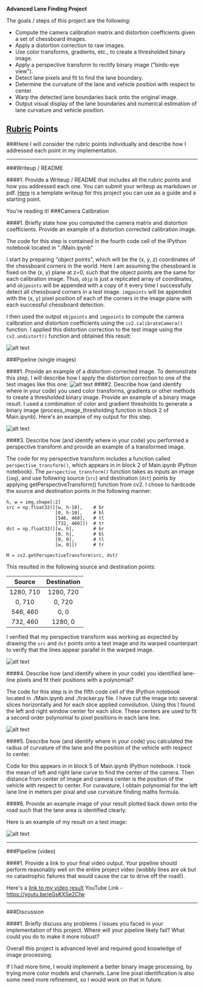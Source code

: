 
**Advanced Lane Finding Project**

The goals / steps of this project are the following:

* Compute the camera calibration matrix and distortion coefficients given a set of chessboard images.
* Apply a distortion correction to raw images.
* Use color transforms, gradients, etc., to create a thresholded binary image.
* Apply a perspective transform to rectify binary image ("birds-eye view").
* Detect lane pixels and fit to find the lane boundary.
* Determine the curvature of the lane and vehicle position with respect to center.
* Warp the detected lane boundaries back onto the original image.
* Output visual display of the lane boundaries and numerical estimation of lane curvature and vehicle position.

[//]: # (Image References)

[image1]: ./examples/undistort_output.png "Undistorted"
[image2]: ./test_images/test1.jpg "Road Transformed"
[image3]: ./examples/binary_combo_example.jpg "Binary Example"
[image4]: ./examples/warped_straight_lines.jpg "Warp Example"
[image5]: ./examples/color_fit_lines.jpg "Fit Visual"
[image6]: ./examples/example_output.jpg "Output"
[video1]: ./output1_tracked.mp4 "Video"

## [Rubric](https://review.udacity.com/#!/rubrics/571/view) Points
###Here I will consider the rubric points individually and describe how I addressed each point in my implementation.  

---
###Writeup / README

####1. Provide a Writeup / README that includes all the rubric points and how you addressed each one.  You can submit your writeup as markdown or pdf.  [Here](https://github.com/udacity/CarND-Advanced-Lane-Lines/blob/master/writeup_template.md) is a template writeup for this project you can use as a guide and a starting point.  

You're reading it!
###Camera Calibration

####1. Briefly state how you computed the camera matrix and distortion coefficients. Provide an example of a distortion corrected calibration image.

The code for this step is contained in the fourth code cell of the IPython notebook located in "./Main.ipynb" 

I start by preparing "object points", which will be the (x, y, z) coordinates of the chessboard corners in the world. Here I am assuming the chessboard is fixed on the (x, y) plane at z=0, such that the object points are the same for each calibration image.  Thus, `objp` is just a replicated array of coordinates, and `objpoints` will be appended with a copy of it every time I successfully detect all chessboard corners in a test image.  `imgpoints` will be appended with the (x, y) pixel position of each of the corners in the image plane with each successful chessboard detection.  

I then used the output `objpoints` and `imgpoints` to compute the camera calibration and distortion coefficients using the `cv2.calibrateCamera()` function.  I applied this distortion correction to the test image using the `cv2.undistort()` function and obtained this result: 

![alt text][image1]

###Pipeline (single images)

####1. Provide an example of a distortion-corrected image.
To demonstrate this step, I will describe how I apply the distortion correction to one of the test images like this one:
![alt text][image2]
####2. Describe how (and identify where in your code) you used color transforms, gradients or other methods to create a thresholded binary image.  Provide an example of a binary image result.
I used a combination of color and gradient thresholds to generate a binary image (process_image_thresholding function in block 2 of Main.ipynb).  Here's an example of my output for this step. 

![alt text][image3]

####3. Describe how (and identify where in your code) you performed a perspective transform and provide an example of a transformed image.

The code for my perspective transform includes a function called `perspective_transform()`, which appears in in block 2 of Main.ipynb IPython notebook).  The `perspective_transform()` function takes as inputs an image (`img`), and use following source (`src`) and destination (`dst`) points by applying getPerspectiveTransform() function from cv2.  I chose to hardcode the source and destination points in the following manner:

```
h, w = img.shape[:2]
src = np.float32([[w, h-10],    # br
                  [0, h-10],    # bl
                  [546, 460],   # tl
                  [732, 460]])  # tr
dst = np.float32([[w, h],       # br
                  [0, h],       # bl
                  [0, 0],       # tl
                  [w, 0]])      # tr

M = cv2.getPerspectiveTransform(src, dst)

```
This resulted in the following source and destination points:

| Source        | Destination   | 
|:-------------:|:-------------:| 
| 1280, 710     | 1280, 720     | 
| 0, 710      	| 0, 720      	|
| 546, 460      | 0, 0      	|
| 732, 460      | 1280, 0       |

I verified that my perspective transform was working as expected by drawing the `src` and `dst` points onto a test image and its warped counterpart to verify that the lines appear parallel in the warped image.

![alt text][image4]

####4. Describe how (and identify where in your code) you identified lane-line pixels and fit their positions with a polynomial?

The code for this step is in the fifth code cell of the IPython notebook located in ./Main.ipynb and ./tracker.py file.
I have cut the image into several slices horizontally and for each slice applied convolution. Using this I found the left and right window center for each slice. These centers are used to fit a second order polynomial to pixel positions in each lane line.

![alt text][image5]

####5. Describe how (and identify where in your code) you calculated the radius of curvature of the lane and the position of the vehicle with respect to center.

Code for this appears in in block 5 of Main.ipynb IPython notebook. I took the mean of left and right lane curve to find the center of the camera. Then distance from center of image and camera center is the position of the vehicle with respect to center. For curavature, I obtain polynomial for the left lane line in meters per pixal and use curvature finding maths formula.

####6. Provide an example image of your result plotted back down onto the road such that the lane area is identified clearly.

Here is an example of my result on a test image:

![alt text][image6]

---

###Pipeline (video)

####1. Provide a link to your final video output.  Your pipeline should perform reasonably well on the entire project video (wobbly lines are ok but no catastrophic failures that would cause the car to drive off the road!).

Here's a [link to my video result](./project_video.mp4)
YouTube Link - https://youtu.be/eGsKXSe2CIw

---

###Discussion

####1. Briefly discuss any problems / issues you faced in your implementation of this project.  Where will your pipeline likely fail?  What could you do to make it more robust?

Overall this project is advanced level and required good knowledge of image processing.   

If I had more time, I would implement a better binary image processing, by trying more color models and channels. Lane line pixal identification is also some need more refinement, so I would work on that in future.
